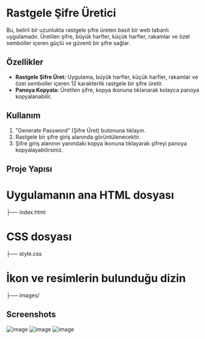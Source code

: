 # Rastgele Şifre Üretici

Bu, belirli bir uzunlukta rastgele şifre üreten basit bir web tabanlı uygulamadır. Üretilen şifre, büyük harfler, küçük harfler, rakamlar ve özel semboller içeren güçlü ve güvenli bir şifre sağlar.

## Özellikler

- **Rastgele Şifre Üret:** Uygulama, büyük harfler, küçük harfler, rakamlar ve özel semboller içeren 12 karakterlik rastgele bir şifre üretir.
- **Panoya Kopyala:** Üretilen şifre, kopya ikonuna tıklanarak kolayca panoya kopyalanabilir.

## Kullanım

1. "Generate Password" (Şifre Üret) butonuna tıklayın.
2. Rastgele bir şifre giriş alanında görüntülenecektir.
3. Şifre giriş alanının yanındaki kopya ikonuna tıklayarak şifreyi panoya kopyalayabilirsiniz.

## Proje Yapısı
# Uygulamanın ana HTML dosyası 
├── index.html 
# CSS dosyası
├── style.css 
# İkon ve resimlerin bulunduğu dizin
├── images/ 



## Screenshots

![image](https://github.com/user-attachments/assets/e9a42045-9604-47f1-a215-4aa3e92dfc6a)
![image](https://github.com/user-attachments/assets/0fd797b1-f672-4baf-99ee-c9a9e6739cfc)
![image](https://github.com/user-attachments/assets/78500185-c9b9-481a-b54d-63de232417a9)
